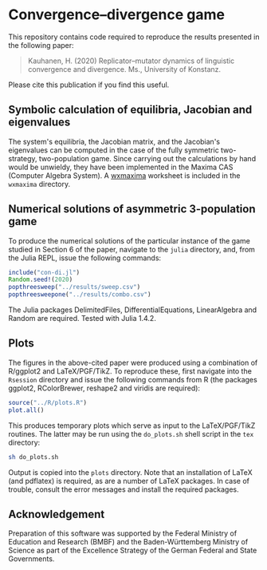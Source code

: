 # Convergence–divergence game

This repository contains code required to reproduce the results presented in the following paper:

> Kauhanen, H. (2020) Replicator–mutator dynamics of linguistic convergence and divergence. Ms., University of Konstanz.

Please cite this publication if you find this useful.


## Symbolic calculation of equilibria, Jacobian and eigenvalues

The system's equilibria, the Jacobian matrix, and the Jacobian's eigenvalues can be computed in the case of the fully symmetric two-strategy, two-population game. Since carrying out the calculations by hand would be unwieldy, they have been implemented in the Maxima CAS (Computer Algebra System). A [wxmaxima](https://wxmaxima-developers.github.io/wxmaxima/) worksheet is included in the `wxmaxima` directory.


## Numerical solutions of asymmetric 3-population game

To produce the numerical solutions of the particular instance of the game studied in Section 6 of the paper, navigate to the `julia` directory, and, from the Julia REPL, issue the following commands:

``` julia
include("con-di.jl")
Random.seed!(2020)
popthreesweep("../results/sweep.csv")
popthreesweepone("../results/combo.csv")
```

The Julia packages DelimitedFiles, DifferentialEquations, LinearAlgebra and Random are required. Tested with Julia 1.4.2.


## Plots

The figures in the above-cited paper were produced using a combination of R/ggplot2 and LaTeX/PGF/TikZ. To reproduce these, first navigate into the `Rsession` directory and issue the following commands from R (the packages ggplot2, RColorBrewer, reshape2 and viridis are required):

``` R
source("../R/plots.R")
plot.all()
```

This produces temporary plots which serve as input to the LaTeX/PGF/TikZ routines. The latter may be run using the `do_plots.sh` shell script in the `tex` directory:

``` bash
sh do_plots.sh
```

Output is copied into the `plots` directory. Note that an installation of LaTeX (and pdflatex) is required, as are a number of LaTeX packages. In case of trouble, consult the error messages and install the required packages.


## Acknowledgement

Preparation of this software was supported by the Federal Ministry of Education and Research (BMBF) and the Baden-Württemberg Ministry of Science as part of the Excellence Strategy of the German Federal and State Governments.
